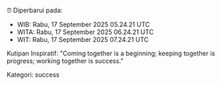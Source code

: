 ⏰ Diperbarui pada:
- WIB: Rabu, 17 September 2025 05.24.21 UTC
- WITA: Rabu, 17 September 2025 06.24.21 UTC
- WIT: Rabu, 17 September 2025 07.24.21 UTC

Kutipan Inspiratif:
"Coming together is a beginning; keeping together is progress; working together is success."


Kategori: success

